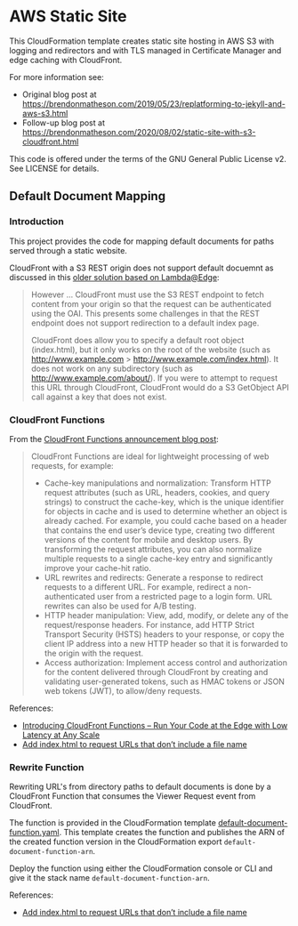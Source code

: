 # AWS Static Site

This CloudFormation template creates static site hosting in AWS S3 with logging and redirectors and with TLS managed in Certificate Manager and edge caching with CloudFront.

For more information see:

- Original blog post at https://brendonmatheson.com/2019/05/23/replatforming-to-jekyll-and-aws-s3.html
- Follow-up blog post at https://brendonmatheson.com/2020/08/02/static-site-with-s3-cloudfront.html

This code is offered under the terms of the GNU General Public License v2.  See LICENSE for details.

## Default Document Mapping

### Introduction

This project provides the code for mapping default documents for paths served through a static website.

CloudFront with a S3 REST origin does not support default docuemnt as discussed in this [older solution based on Lambda@Edge](https://aws.amazon.com/blogs/compute/implementing-default-directory-indexes-in-amazon-s3-backed-amazon-cloudfront-origins-using-lambdaedge/):

> However ... CloudFront must use the S3 REST endpoint to fetch content from your origin so that the request can be authenticated using the OAI. This presents some challenges in that the REST endpoint does not support redirection to a default index page.
>
> CloudFront does allow you to specify a default root object (index.html), but it only works on the root of the website (such as http://www.example.com > http://www.example.com/index.html). It does not work on any subdirectory (such as http://www.example.com/about/). If you were to attempt to request this URL through CloudFront, CloudFront would do a S3 GetObject API call against a key that does not exist.

### CloudFront Functions

From the [CloudFront Functions announcement blog post](https://aws.amazon.com/blogs/aws/introducing-cloudfront-functions-run-your-code-at-the-edge-with-low-latency-at-any-scale/):

> CloudFront Functions are ideal for lightweight processing of web requests, for example:
>
> - Cache-key manipulations and normalization: Transform HTTP request attributes (such as URL, headers, cookies, and query strings) to construct the cache-key, which is the unique identifier for objects in cache and is used to determine whether an object is already cached. For example, you could cache based on a header that contains the end user’s device type, creating two different versions of the content for mobile and desktop users. By transforming the request attributes, you can also normalize multiple requests to a single cache-key entry and significantly improve your cache-hit ratio.
> - URL rewrites and redirects: Generate a response to redirect requests to a different URL. For example, redirect a non-authenticated user from a restricted page to a login form. URL rewrites can also be used for A/B testing.
> - HTTP header manipulation: View, add, modify, or delete any of the request/response headers. For instance, add HTTP Strict Transport Security (HSTS) headers to your response, or copy the client IP address into a new HTTP header so that it is forwarded to the origin with the request.
> - Access authorization: Implement access control and authorization for the content delivered through CloudFront by creating and validating user-generated tokens, such as HMAC tokens or JSON web tokens (JWT), to allow/deny requests.

References:

- [Introducing CloudFront Functions – Run Your Code at the Edge with Low Latency at Any Scale](https://aws.amazon.com/blogs/aws/introducing-cloudfront-functions-run-your-code-at-the-edge-with-low-latency-at-any-scale/)
- [Add index.html to request URLs that don’t include a file name](https://docs.aws.amazon.com/AmazonCloudFront/latest/DeveloperGuide/example-function-add-index.html)

### Rewrite Function

Rewriting URL's from directory paths to default documents is done by a CloudFront Function that consumes the Viewer Request event from CloudFront.

The function is provided in the CloudFormation template [default-document-function.yaml](default-document-function.yaml).  This template creates the function and publishes the ARN of the created function version in the CloudFormation export `default-document-function-arn`.

Deploy the function using either the CloudFormation console or CLI and give it the stack name `default-document-function-arn`.

References:

- [Add index.html to request URLs that don’t include a file name](https://docs.aws.amazon.com/AmazonCloudFront/latest/DeveloperGuide/example-function-add-index.html)
